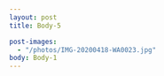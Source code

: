 ```yaml
---
layout: post
title: Body-5

post-images:
  - "/photos/IMG-20200418-WA0023.jpg"
body: Body-1
---
```

